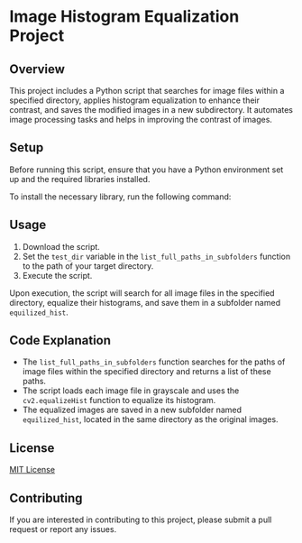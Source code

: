 # Image Histogram Equalization Project

## Overview
This project includes a Python script that searches for image files within a specified directory, applies histogram equalization to enhance their contrast, and saves the modified images in a new subdirectory. It automates image processing tasks and helps in improving the contrast of images.

## Setup
Before running this script, ensure that you have a Python environment set up and the required libraries installed.

To install the necessary library, run the following command:


## Usage
1. Download the script.
2. Set the `test_dir` variable in the `list_full_paths_in_subfolders` function to the path of your target directory.
3. Execute the script.

Upon execution, the script will search for all image files in the specified directory, equalize their histograms, and save them in a subfolder named `equilized_hist`.

## Code Explanation
- The `list_full_paths_in_subfolders` function searches for the paths of image files within the specified directory and returns a list of these paths.
- The script loads each image file in grayscale and uses the `cv2.equalizeHist` function to equalize its histogram.
- The equalized images are saved in a new subfolder named `equilized_hist`, located in the same directory as the original images.

## License
[MIT License](LICENSE)

## Contributing
If you are interested in contributing to this project, please submit a pull request or report any issues.


